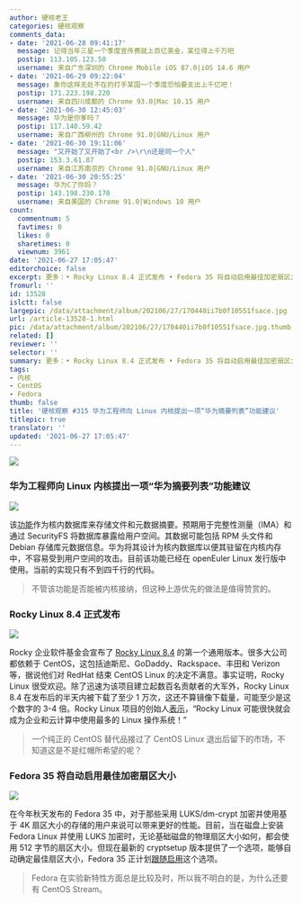 ```yaml
---
author: 硬核老王
categories: 硬核观察
comments_data:
- date: '2021-06-28 09:41:17'
  message: 记得当年三星一个季度宣传费就上百亿美金，某位得上千万吧
  postip: 113.105.123.50
  username: 来自广东深圳的 Chrome Mobile iOS 87.0|iOS 14.6 用户
- date: '2021-06-29 09:22:04'
  message: 象你这样无处不在的打手某国一个季度恐怕要支出上千亿吧！
  postip: 171.223.198.220
  username: 来自四川成都的 Chrome 93.0|Mac 10.15 用户
- date: '2021-06-30 12:45:03'
  message: 华为是你爹吗？
  postip: 117.140.59.42
  username: 来自广西柳州的 Chrome 91.0|GNU/Linux 用户
- date: '2021-06-30 19:11:06'
  message: "又开始了又开始了<br />\r\n还是同一个人"
  postip: 153.3.61.87
  username: 来自江苏南京的 Chrome 91.0|GNU/Linux 用户
- date: '2021-06-30 20:55:25'
  message: 华为C了你妈？
  postip: 143.198.230.170
  username: 来自美国的 Chrome 91.0|Windows 10 用户
count:
  commentnum: 5
  favtimes: 0
  likes: 0
  sharetimes: 0
  viewnum: 3961
date: '2021-06-27 17:05:47'
editorchoice: false
excerpt: 更多：• Rocky Linux 8.4 正式发布 • Fedora 35 将自动启用最佳加密扇区大小
fromurl: ''
id: 13528
islctt: false
largepic: /data/attachment/album/202106/27/170440ii7b0f10551fsace.jpg
url: /article-13528-1.html
pic: /data/attachment/album/202106/27/170440ii7b0f10551fsace.jpg.thumb.jpg
related: []
reviewer: ''
selector: ''
summary: 更多：• Rocky Linux 8.4 正式发布 • Fedora 35 将自动启用最佳加密扇区大小
tags:
- 内核
- CentOS
- Fedora
thumb: false
title: '硬核观察 #315 华为工程师向 Linux 内核提出一项“华为摘要列表”功能建议'
titlepic: true
translator: ''
updated: '2021-06-27 17:05:47'
---
```


![](/data/attachment/album/202106/27/170440ii7b0f10551fsace.jpg)


### 华为工程师向 Linux 内核提出一项“华为摘要列表”功能建议


![](/data/attachment/album/202106/27/170450ucwqckhq9lyy0039.jpg)


该[功能](https://lore.kernel.org/lkml/20210625165614.2284243-1-roberto.sassu@huawei.com/)作为核内数据库来存储文件和元数据摘要。预期用于完整性测量（IMA）和通过 SecurityFS 将数据库暴露给用户空间。其数据可能包括 RPM 头文件和 Debian 存储库元数据信息。华为将其设计为核内数据库以便其驻留在内核内存中，不容易受到用户空间的攻击。目前该功能已经在 openEuler Linux 发行版中使用。当前的实现只有不到四千行的代码。



> 
> 不管该功能是否能被内核接纳，但这种上游优先的做法是值得赞赏的。
> 
> 
> 


### Rocky Linux 8.4 正式发布


![](/data/attachment/album/202106/27/170506wowqio8r8kr8pr53.jpg)


Rocky 企业软件基金会宣布了 [Rocky Linux 8.4](https://rockylinux.org/download/) 的第一个通用版本。很多大公司都依赖于 CentOS，这包括迪斯尼、GoDaddy、Rackspace、丰田和 Verizon 等，据说他们对 RedHat 结束 CentOS Linux 的决定不满意。事实证明，Rocky Linux 很受欢迎。除了迅速为该项目建立起数百名贡献者的大军外，Rocky Linux 8.4 在发布后的半天内被下载了至少 1 万次，这还不算镜像下载量，可能至少是这个数字的 3-4 倍。Rocky Linux 项目的创始人[表示](https://www.zdnet.com/article/centos-replacement-rocky-linux-8-4-arrives-and-proves-instantly-popular/)，“Rocky Linux 可能很快就会成为企业和云计算中使用最多的 Linux 操作系统！”



> 
> 一个纯正的 CentOS 替代品接过了 CentOS Linux 退出后留下的市场，不知道这是不是红帽所希望的呢？
> 
> 
> 


### Fedora 35 将自动启用最佳加密扇区大小


![](/data/attachment/album/202106/27/170530h1v51lq388jzjuj1.jpg)


在今年秋天发布的 Fedora 35 中，对于那些采用 LUKS/dm-crypt 加密并使用基于 4K 扇区大小的存储的用户来说可以带来更好的性能。目前，当在磁盘上安装 Fedora Linux 并使用 LUKS 加密时，无论基础磁盘的物理扇区大小如何，都会使用 512 字节的扇区大小。但现在最新的 cryptsetup 版本提供了一个选项，能够自动确定最佳扇区大小，Fedora 35 正计划[跟随启用](https://fedoraproject.org/wiki/Changes/LUKSEncryptionSectorSize)这个选项。



> 
> Fedora 在实验新特性方面总是比较及时，所以我不明白的是，为什么还要有 CentOS Stream。
> 
> 
>